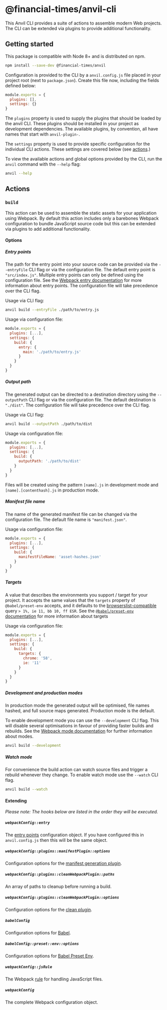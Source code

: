 # @financial-times/anvil-cli

This Anvil CLI provides a suite of actions to assemble modern Web projects. The CLI can be extended via plugins to provide additional functionality.


## Getting started

This package is compatible with Node 8+ and is distributed on npm.

```sh
npm install --save-dev @financial-times/anvil
```

Configuration is provided to the CLI by a `anvil.config.js` file placed in your project root (next to `package.json`). Create this file now, including the fields defined below:

```js
module.exports = {
  plugins: [],
  settings: {}
}
```

The `plugins` property is used to supply the plugins that should be loaded by the anvil CLI. These plugins should be installed in your project as development dependencies. The available plugins, by convention, all have names that start with `anvil-plugin-`.

The `settings` property is used to provide specific configuration for the individual CLI actions. These settings are covered below (see [actions](#actions).)

To view the available actions and global options provided by the CLI, run the `anvil` command with the `--help` flag:

```sh
anvil --help
```


## Actions

### `build`

This action can be used to assemble the static assets for your application using Webpack. By default this action includes only a barebones Webpack configuration to bundle JavaScript source code but this can be extended via plugins to add additional functionality.

#### Options

##### Entry points

The path for the entry point into your source code can be provided via the `--entryFile` CLI flag or via the configuration file. The default entry point is `"src/index.js"`. Multiple entry points can only be defined using the configuration file. See the [Webpack entry documentation] for more information about entry points. The configuration file will take precedence over the CLI flag.

[Webpack entry documentation]: https://webpack.js.org/concepts/entry-points/

Usage via CLI flag:

```sh
anvil build --entryFile ./path/to/entry.js
```

Usage via configuration file:

```js
module.exports = {
  plugins: [...],
  settings: {
    build: {
      entry: {
        main: './path/to/entry.js'
      }
    }
  }
}
```

##### Output path

The generated output can be directed to a destination directory using the `--outputPath` CLI flag or via the configuration file. The default destination is `"./dist"`. The configuration file will take precedence over the CLI flag.

Usage via CLI flag:

```sh
anvil build --outputPath ./path/to/dist
```

Usage via configuration file:

```js
module.exports = {
  plugins: [...],
  settings: {
    build: {
      outputPath: './path/to/dist'
    }
  }
}
```

Files will be created using the pattern `[name].js` in development mode and `[name].[contenthash].js` in production mode.

##### Manifest file name

The name of the generated manifest file can be changed via the configuration file. The default file name is `"manifest.json"`.

Usage via configuration file:

```js
module.exports = {
  plugins: [...],
  settings: {
    build: {
      manifestFileName: 'asset-hashes.json'
    }
  }
}
```

##### Targets

A value that describes the environments you support / target for your project. It accepts the same values that the `targets` property of `@babel/preset-env` accepts, and it defaults to the [browserslist-compatible] query `> 1%, ie 11, bb 10, ff ESR`. See the [`@babel/preset-env` documentation] for more information about targets

Usage via configuration file:

```js
module.exports = {
  plugins: [...],
  settings: {
    build: {
      targets: {
        chrome: '58',
        ie: '11'
      }
    }
  }
}
```

[browserslist-compatible]: https://github.com/browserslist/browserslist
[`@babel/preset-env` documentation]: https://babeljs.io/docs/en/babel-preset-env#targets

##### Development and production modes

In production mode the generated output will be optimised, file names hashed, and full source maps generated. Production mode is the default.

To enable development mode you can use the `--development` CLI flag. This will disable several optimisations in favour of providing faster builds and rebuilds. See the [Webpack mode documentation] for further information about modes.

```sh
anvil build --development
```

[Webpack mode documentation]: https://webpack.js.org/concepts/mode/

##### Watch mode

For convenience the build action can watch source files and trigger a rebuild whenever they change. To enable watch mode use the `--watch` CLI flag.

```sh
anvil build --watch
```

#### Extending

_Please note: The hooks below are listed in the order they will be executed._

##### `webpackConfig::entry`

The [entry points] configuration object. If you have configured this in `anvil.config.js` then this will be the same object.

[entry points]: https://webpack.js.org/concepts/entry-points/

##### `webpackConfig::plugins::manifestPlugin::options`

Configuration options for the [manifest generation plugin](https://github.com/webdeveric/webpack-assets-manifest).

##### `webpackConfig::plugins::cleanWebpackPlugin::paths`

An array of paths to cleanup before running a build.

##### `webpackConfig::plugins::cleanWebpackPlugin::options`

Configuration options for the [clean plugin](https://github.com/johnagan/clean-webpack-plugin).

##### `babelConfig`

Configuration options for [Babel](https://babeljs.io/docs/en/options).

##### `babelConfig::preset::env::options`

Configuration options for [Babel Preset Env](https://babeljs.io/docs/en/babel-preset-env#options).

##### `webpackConfig::jsRule`

The Webpack [rule] for handling JavaScript files.

[rule]: https://webpack.js.org/configuration/module/#rule

##### `webpackConfig`

The complete Webpack configuration object.
